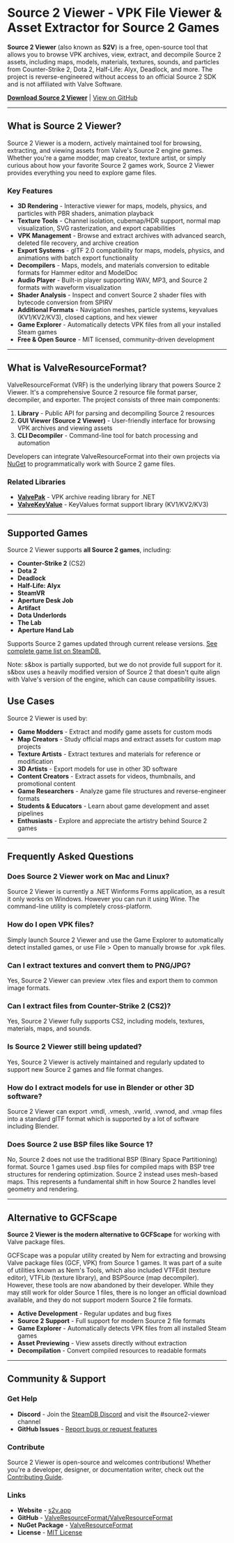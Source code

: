 # Source 2 Viewer - VPK File Viewer & Asset Extractor for Source 2 Games

**Source 2 Viewer** (also known as **S2V**) is a free, open-source tool that allows you to browse VPK archives, view, extract, and decompile Source 2 assets, including maps, models, materials, textures, sounds, and particles from Counter-Strike 2, Dota 2, Half-Life: Alyx, Deadlock, and more. The project is reverse-engineered without access to an official Source 2 SDK and is not affiliated with Valve Software.

[**Download Source 2 Viewer**](https://s2v.app/) | [View on GitHub](https://github.com/ValveResourceFormat/ValveResourceFormat)

---

## What is Source 2 Viewer?

Source 2 Viewer is a modern, actively maintained tool for browsing, extracting, and viewing assets from Valve's Source 2 engine games. Whether you're a game modder, map creator, texture artist, or simply curious about how your favorite Source 2 games work, Source 2 Viewer provides everything you need to explore game files.

### Key Features

- **3D Rendering** - Interactive viewer for maps, models, physics, and particles with PBR shaders, animation playback
- **Texture Tools** - Channel isolation, cubemap/HDR support, normal map visualization, SVG rasterization, and export capabilities
- **VPK Management** - Browse and extract archives with advanced search, deleted file recovery, and archive creation
- **Export Systems** - glTF 2.0 compatibility for maps, models, physics, and animations with batch export functionality
- **Decompilers** - Maps, models, and materials conversion to editable formats for Hammer editor and ModelDoc
- **Audio Player** - Built-in player supporting WAV, MP3, and Source 2 formats with waveform visualization
- **Shader Analysis** - Inspect and convert Source 2 shader files with bytecode conversion from SPIRV
- **Additional Formats** - Navigation meshes, particle systems, keyvalues (KV1/KV2/KV3), closed captions, and hex viewer
- **Game Explorer** - Automatically detects VPK files from all your installed Steam games
- **Free & Open Source** - MIT licensed, community-driven development

---

## What is ValveResourceFormat?

ValveResourceFormat (VRF) is the underlying library that powers Source 2 Viewer. It's a comprehensive Source 2 resource file format parser, decompiler, and exporter. The project consists of three main components:

1. **Library** - Public API for parsing and decompiling Source 2 resources
2. **GUI Viewer (Source 2 Viewer)** - User-friendly interface for browsing VPK archives and viewing assets
3. **CLI Decompiler** - Command-line tool for batch processing and automation

Developers can integrate ValveResourceFormat into their own projects via [NuGet](https://www.nuget.org/packages/ValveResourceFormat/) to programmatically work with Source 2 game files.

### Related Libraries

- **[ValvePak](https://www.nuget.org/packages/ValvePak/)** - VPK archive reading library for .NET
- **[ValveKeyValue](https://www.nuget.org/packages/ValveKeyValue/)** - KeyValues format support library (KV1/KV2/KV3)

---

## Supported Games

Source 2 Viewer supports **all Source 2 games**, including:

- **Counter-Strike 2** (CS2)
- **Dota 2**
- **Deadlock**
- **Half-Life: Alyx**
- **SteamVR**
- **Aperture Desk Job**
- **Artifact**
- **Dota Underlords**
- **The Lab**
- **Aperture Hand Lab**

Supports Source 2 games updated through current release versions. [See complete game list on SteamDB.](https://steamdb.info/tech/Engine/Source2/)

Note: s&box is partially supported, but we do not provide full support for it. s&box uses a heavily modified version of Source 2 that doesn't quite align with Valve's version of the engine, which can cause compatibility issues.

## Use Cases

Source 2 Viewer is used by:

- **Game Modders** - Extract and modify game assets for custom mods
- **Map Creators** - Study official maps and extract assets for custom map projects
- **Texture Artists** - Extract textures and materials for reference or modification
- **3D Artists** - Export models for use in other 3D software
- **Content Creators** - Extract assets for videos, thumbnails, and promotional content
- **Game Researchers** - Analyze game file structures and reverse-engineer formats
- **Students & Educators** - Learn about game development and asset pipelines
- **Enthusiasts** - Explore and appreciate the artistry behind Source 2 games

---

## Frequently Asked Questions

### Does Source 2 Viewer work on Mac and Linux?
Source 2 Viewer is currently a .NET Winforms Forms application, as a result it only works on Windows. However you can run it using Wine.
The command-line utility is completely cross-platform.

### How do I open VPK files?
Simply launch Source 2 Viewer and use the Game Explorer to automatically detect installed games, or use File > Open to manually browse for .vpk files.

### Can I extract textures and convert them to PNG/JPG?
Yes, Source 2 Viewer can preview .vtex files and export them to common image formats.

### Can I extract files from Counter-Strike 2 (CS2)?
Yes, Source 2 Viewer fully supports CS2, including models, textures, materials, maps, and sounds.

### Is Source 2 Viewer still being updated?
Yes, Source 2 Viewer is actively maintained and regularly updated to support new Source 2 games and file format changes.

### How do I extract models for use in Blender or other 3D software?
Source 2 Viewer can export .vmdl, .vmesh, .vwrld, .vwnod, and .vmap files into a standard glTF format which is supported by a lot of software including Blender.

### Does Source 2 use BSP files like Source 1?
No, Source 2 does not use the traditional BSP (Binary Space Partitioning) format. Source 1 games used .bsp files for compiled maps with BSP tree structures for rendering optimization. Source 2 instead uses mesh-based maps. This represents a fundamental shift in how Source 2 handles level geometry and rendering.

---

## Alternative to GCFScape

**Source 2 Viewer is the modern alternative to GCFScape** for working with Valve package files.

GCFScape was a popular utility created by Nem for extracting and browsing Valve package files (GCF, VPK) from Source 1 games. It was part of a suite of utilities known as Nem's Tools, which also included VTFEdit (texture editor), VTFLib (texture library), and BSPSource (map decompiler). However, these tools are now abandoned by their developer. While they may still work for older Source 1 files, there is no longer an official download available, and they do not support modern Source 2 file formats.

- **Active Development** - Regular updates and bug fixes
- **Source 2 Support** - Full support for modern Source 2 file formats
- **Game Explorer** - Automatically detects VPK files from all installed Steam games
- **Asset Previewing** - View assets directly without extraction
- **Decompilation** - Convert compiled resources to readable formats

---

## Community & Support

### Get Help
- **Discord** - Join the [SteamDB Discord](https://steamdb.info/discord/) and visit the #source2-viewer channel
- **GitHub Issues** - [Report bugs or request features](https://github.com/ValveResourceFormat/ValveResourceFormat/issues)

### Contribute
Source 2 Viewer is open-source and welcomes contributions! Whether you're a developer, designer, or documentation writer, check out the [Contributing Guide](https://github.com/ValveResourceFormat/ValveResourceFormat/blob/master/CONTRIBUTING.md).

### Links
- **Website** - [s2v.app](https://s2v.app/)
- **GitHub** - [ValveResourceFormat/ValveResourceFormat](https://github.com/ValveResourceFormat/ValveResourceFormat)
- **NuGet Package** - [ValveResourceFormat](https://www.nuget.org/packages/ValveResourceFormat/)
- **License** - [MIT License](https://github.com/ValveResourceFormat/ValveResourceFormat/blob/master/LICENSE)
